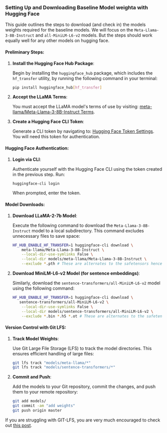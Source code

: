 ### Setting Up and Downloading Baseline Model weighta with Hugging Face

This guide outlines the steps to download (and check in) the models weights required for the baseline models.
We will focus on the `Meta-Llama-3-8B-Instruct` and `all-MiniLM-L6-v2` models.
But the steps should work equally well for any other models on hugging face. 

#### Preliminary Steps:

1. **Install the Hugging Face Hub Package**:
   
   Begin by installing the `huggingface_hub` package, which includes the `hf_transfer` utility, by running the following command in your terminal:

   ```bash
   pip install huggingface_hub[hf_transfer]
   ```

2. **Accept the LLaMA Terms**:
   
   You must accept the LLaMA model's terms of use by visiting: [meta-llama/Meta-Llama-3-8B-Instruct Terms](https://huggingface.co/meta-llama/Meta-Llama-3-8B-Instruct).

3. **Create a Hugging Face CLI Token**:
   
   Generate a CLI token by navigating to: [Hugging Face Token Settings](https://huggingface.co/settings/tokens). You will need this token for authentication.

#### Hugging Face Authentication:

1. **Login via CLI**:
   
   Authenticate yourself with the Hugging Face CLI using the token created in the previous step. Run:

   ```bash
   huggingface-cli login
   ```

   When prompted, enter the token.

#### Model Downloads:

1. **Download LLaMA-2-7b Model**:

   Execute the following command to download the `Meta-Llama-3-8B-Instruct` model to a local subdirectory. This command excludes unnecessary files to save space:

   ```bash
   HF_HUB_ENABLE_HF_TRANSFER=1 huggingface-cli download \
       meta-llama/Meta-Llama-3-8B-Instruct \
       --local-dir-use-symlinks False \
       --local-dir models/meta-llama/Meta-Llama-3-8B-Instruct \
       --exclude *.pth # These are alternates to the safetensors hence not needed
   ```

3. **Download MiniLM-L6-v2 Model (for sentence embeddings)**:

   Similarly, download the `sentence-transformers/all-MiniLM-L6-v2` model using the following command:

   ```bash
   HF_HUB_ENABLE_HF_TRANSFER=1 huggingface-cli download \
      sentence-transformers/all-MiniLM-L6-v2 \
       --local-dir-use-symlinks False \
       --local-dir models/sentence-transformers/all-MiniLM-L6-v2 \
       --exclude *.bin *.h5 *.ot # These are alternates to the safetensors hence not needed
   ```

#### Version Control with Git LFS:

1. **Track Model Weights**:
   
   Use Git Large File Storage (LFS) to track the model directories. This ensures efficient handling of large files:

   ```bash
   git lfs track "models/meta-llama/*"
   git lfs track "models/sentence-transformers/*"
   ```

2. **Commit and Push**:
   
   Add the models to your Git repository, commit the changes, and push them to your remote repository:

   ```bash
   git add models/
   git commit -am "add weights"
   git push origin master
   ```
If you are struggling with GIT-LFS, you are very much encouraged to check out [this post](https://discourse.aicrowd.com/t/how-to-upload-large-files-size-to-your-submission/2304).
